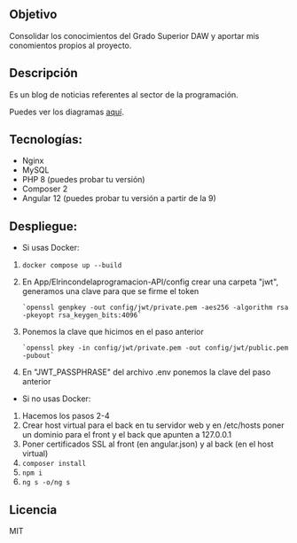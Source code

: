 ## Objetivo
Consolidar los conocimientos del Grado Superior DAW y aportar mis conomientos propios
al proyecto.

## Descripción
Es un blog de noticias referentes al sector de la programación.

Puedes ver los diagramas [aquí](https://github.com/Pacorb94/ProyectoDAW/blob/master/Diagramas/).

## Tecnologías:
* Nginx 
* MySQL
* PHP 8 (puedes probar tu versión)
* Composer 2
* Angular 12 (puedes probar tu versión a partir de la 9)

## Despliegue:
* Si usas Docker:
 1. `docker compose up --build`
 2. En App/Elrincondelaprogramacion-API/config crear una carpeta "jwt", generamos una clave para que se firme el token 

        `openssl genpkey -out config/jwt/private.pem -aes256 -algorithm rsa -pkeyopt rsa_keygen_bits:4096`

 3. Ponemos la clave que hicimos en el paso anterior 
    
        `openssl pkey -in config/jwt/private.pem -out config/jwt/public.pem -pubout`

 4. En "JWT_PASSPHRASE" del archivo .env ponemos la clave del paso anterior

* Si no usas Docker:
 1. Hacemos los pasos 2-4
 2. Crear host virtual para el back en tu servidor web y en /etc/hosts poner un dominio para el front y el back que apunten
 a 127.0.0.1
 3. Poner certificados SSL al front (en angular.json) y al back (en el host virtual)
 4. `composer install`
 5. `npm i`
 6. `ng s -o/ng s`

## Licencia
MIT